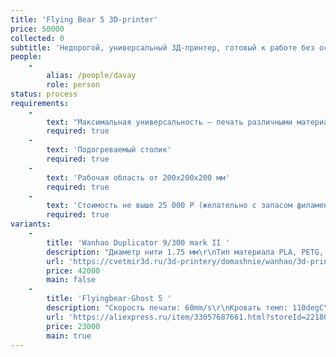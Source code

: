 ```yaml
---
title: 'Flying Bear 5 3D-printer'
price: 50000
collected: 0
subtitle: 'Недорогой, универсальный 3Д-принтер, готовый к работе без особенных знаний в электронике'
people:
    -
        alias: /people/davay
        role: person
status: process
requirements:
    -
        text: "Максимальная универсальность — печать различными материалами\r\n  - PLA\r\n  - ABS\r\n  - FLEX\r\n  - PETG"
        required: true
    -
        text: 'Подогреваемый столик'
        required: true
    -
        text: 'Рабочая область от 200х200х200 мм'
        required: true
    -
        text: 'Стоимость не выше 25 000 Р (желательно с запасом филамента на первое время)'
        required: true
variants:
    -
        title: 'Wanhao Duplicator 9/300 mark II '
        description: "Диаметр нити 1.75 мм\r\nТип материала PLA, PETG, Flex\r\nРазмер области построения 300×300×400 мм э"
        url: 'https://cvetmir3d.ru/3d-printery/domashnie/wanhao/3d-printer_wanhao_duplicator_9-300/'
        price: 42000
        main: false
    -
        title: 'Flyingbear-Ghost 5 '
        description: "Скорость печати: 60mm/s\r\nКровать темп: 110degC\r\nТолщина нарезки: 0.05-0.3\r\nЯзык: English, French, Russian, German\r\nМаксимальная скорость печати: 150 mm/s\r\nТип интерфейса: USB\r\nЛомтик программного обеспечения: Cura\r\nЭл. напряжение: 110-220 V\r\nФормат файла: STL , OBJ , DAE , AMF\r\nДиаметр сопла: 0.4\r\nАвтоматическое выравнивание: no\r\nМаксимальный размер печати: 255*210*200mm\r\nТехнология инжекционного метода литья: FDM\r\nPrinter size: 390*340*420mm\r\nLayer thickness: 0.05-0.3mm\r\nExtruder Temperature: Max 260 Degree Celsius\r\nHot bed temperature: 60-110 Degree Celsius\r\nXY-axis positiong accuracy: 0.012mm\r\nZ-axis positioning accuracy: 0.004mm\r\nConnectivity: WiFi,TF Card,USB"
        url: 'https://aliexpress.ru/item/33057687661.html?storeId=2218051&spm=2114.12010612.8148356.4.382cac24DbaSOt'
        price: 23000
        main: true
---
```


